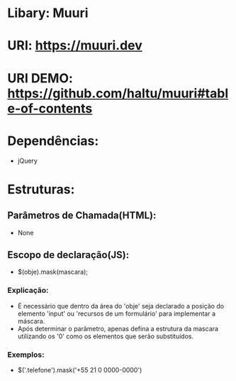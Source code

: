 # Libary: Muuri
# URI: https://muuri.dev
# URI DEMO: https://github.com/haltu/muuri#table-of-contents

# Dependências: 
- jQuery

# Estruturas: 

## Parâmetros de Chamada(HTML):
- None

## Escopo de declaração(JS): 
- $(obje).mask(mascara);

### Explicação: 
- É necessário que dentro da área do 'obje' seja declarado a posição do elemento 'input' ou 'recursos de um formulário' para implementar a máscara. 
- Após determinar o parâmetro, apenas defina a estrutura da mascara utilizando os '0' como os elementos que serão substituídos.  

### Exemplos: 
- $('.telefone').mask('+55 21 0 0000-0000')

